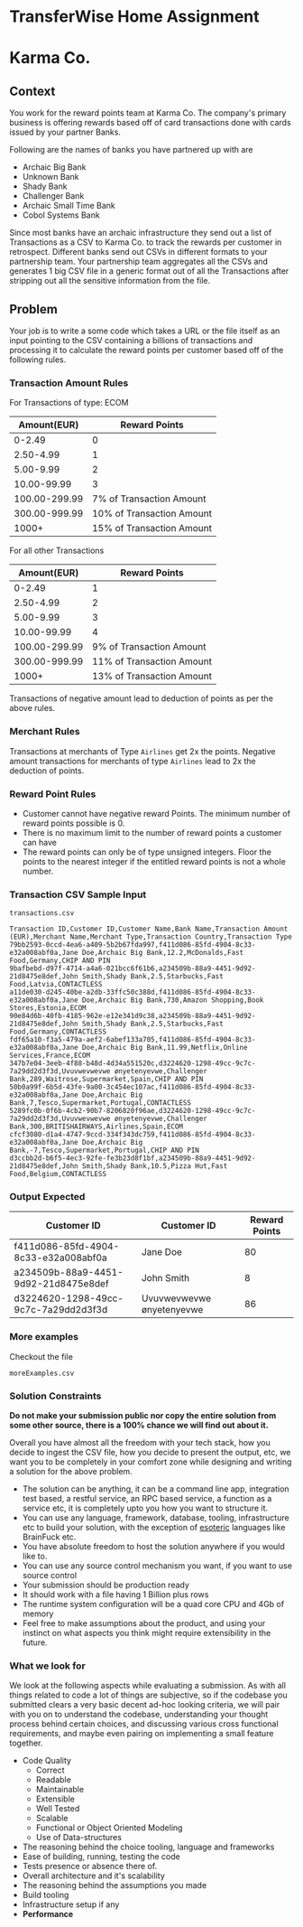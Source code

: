 # TransferWise Home Assignment


# Karma Co.

## Context
You work for the reward points team at Karma Co. The company's primary business is offering rewards based off of card transactions done with cards issued by your partner Banks. 

Following are the names of banks you have partnered up with are 
* Archaic Big Bank
* Unknown Bank
* Shady Bank
* Challenger Bank
* Archaic Small Time Bank
* Cobol Systems Bank

Since most banks have an archaic infrastructure they send out a list of Transactions as a CSV to Karma Co. to track the rewards per customer in retrospect. Different banks send out CSVs in different formats to your partnership team. Your partnership team aggregates all the CSVs and generates 1 big CSV file in a generic format out of all the Transactions after stripping out all the sensitive information from the file. 

## Problem

Your job is to write a some code which takes a URL or the file itself as an input pointing to the CSV containing a billions of transactions and processing it to calculate the reward points per customer based off of the following rules.

### Transaction Amount Rules
For Transactions of type: ECOM

| Amount(EUR)  | Reward Points  |
|--------------|----------------|
|     0-2.49   |       0        |
| 2.50-4.99    |       1        |
| 5.00-9.99    |       2        |
| 10.00-99.99  |       3        |
|100.00-299.99 |7% of Transaction Amount|
|300.00-999.99 |10% of Transaction Amount|
|1000+         |15% of Transaction Amount|

For all other Transactions

| Amount(EUR)  | Reward Points  |
|--------------|----------------|
|     0-2.49   |       1        |
| 2.50-4.99    |       2        |
| 5.00-9.99    |       3        |
| 10.00-99.99  |       4        |
|100.00-299.99 |9% of Transaction Amount|
|300.00-999.99 |11% of Transaction Amount|
|1000+         |13% of Transaction Amount|

Transactions of negative amount lead to deduction of points as per the above rules.

### Merchant Rules
Transactions at merchants of Type `Airlines` get 2x the points.
Negative amount transactions for merchants of type `Airlines` lead to 2x the deduction of points.

### Reward Point Rules
* Customer cannot have negative reward Points. The minimum number of reward points possible is 0.
* There is no maximum limit to the number of reward points a customer can have
* The reward points can only be of type unsigned integers. Floor the points to the nearest integer if the entitled reward points is not a whole number.  

### Transaction CSV Sample Input
`transactions.csv`
```
Transaction ID,Customer ID,Customer Name,Bank Name,Transaction Amount (EUR),Merchant Name,Merchant Type,Transaction Country,Transaction Type
79bb2593-0ccd-4ea6-a409-5b2b67fda997,f411d086-85fd-4904-8c33-e32a008abf0a,Jane Doe,Archaic Big Bank,12.2,McDonalds,Fast Food,Germany,CHIP AND PIN
9bafbebd-d97f-4714-a4a6-021bcc6f61b6,a234509b-88a9-4451-9d92-21d8475e8def,John Smith,Shady Bank,2.5,Starbucks,Fast Food,Latvia,CONTACTLESS
a11de030-d245-40be-a2db-33ffc50c388d,f411d086-85fd-4904-8c33-e32a008abf0a,Jane Doe,Archaic Big Bank,730,Amazon Shopping,Book Stores,Estonia,ECOM
90e84d6b-40fb-4185-962e-e12e341d9c38,a234509b-88a9-4451-9d92-21d8475e8def,John Smith,Shady Bank,2.5,Starbucks,Fast Food,Germany,CONTACTLESS
fdf65a10-f3a5-479a-aef2-6abef133a705,f411d086-85fd-4904-8c33-e32a008abf0a,Jane Doe,Archaic Big Bank,11.99,Netflix,Online Services,France,ECOM
347b7e04-3eeb-4f88-b48d-4d34a551520c,d3224620-1298-49cc-9c7c-7a29dd2d3f3d,Uvuvwevwevwe ønyetenyevwe,Challenger Bank,289,Waitrose,Supermarket,Spain,CHIP AND PIN
50b0a99f-6b5d-43fe-9a00-3c454ec107ac,f411d086-85fd-4904-8c33-e32a008abf0a,Jane Doe,Archaic Big Bank,7,Tesco,Supermarket,Portugal,CONTACTLESS
5289fc0b-0f6b-4cb2-90b7-8206820f96ae,d3224620-1298-49cc-9c7c-7a29dd2d3f3d,Uvuvwevwevwe ønyetenyevwe,Challenger Bank,300,BRITISHAIRWAYS,Airlines,Spain,ECOM
cfcf3080-d1a4-4747-9ccd-334f343dc759,f411d086-85fd-4904-8c33-e32a008abf0a,Jane Doe,Archaic Big Bank,-7,Tesco,Supermarket,Portugal,CHIP AND PIN
d3ccbb2d-b6f5-4ec3-92fe-fe3b23d8f1bf,a234509b-88a9-4451-9d92-21d8475e8def,John Smith,Shady Bank,10.5,Pizza Hut,Fast Food,Belgium,CONTACTLESS
```


### Output Expected

| Customer ID                        | Customer ID                      | Reward Points  |
|------------------------------------|----------------------------------|----------------|
|f411d086-85fd-4904-8c33-e32a008abf0a|Jane Doe                          |       80       |
|a234509b-88a9-4451-9d92-21d8475e8def|John Smith                        |       8        |
|d3224620-1298-49cc-9c7c-7a29dd2d3f3d|Uvuvwevwevwe ønyetenyevwe         |       86       |

### More examples

Checkout the file

`moreExamples.csv`

### Solution Constraints 
**Do not make your submission public nor copy the entire solution from some other source, there is a 100% chance we will find out about it.**

Overall you have almost all the freedom with your tech stack, how you decide to ingest the CSV file, how you decide to present the output, etc, we want you to be completely in your comfort zone while designing and writing a solution for the above problem.  

* The solution can be anything, it can be a command line app, integration test based, a restful service, an RPC based service, a function as a service etc, it is completely upto you how you want to structure it.
* You can use any language, framework, database, tooling, infrastructure etc to build your solution, with the exception of [esoteric](https://esolangs.org/wiki/Language_list) languages like BrainFuck etc.
* You have absolute freedom to host the solution anywhere if you would like to.
* You can use any source control mechanism you want, if you want to use source control
* Your submission should be production ready
* It should work with a file having 1 Billion plus rows
* The runtime system configuration will be a quad core CPU and 4Gb of memory
* Feel free to make assumptions about the product, and using your instinct on what aspects you think might require extensibility in the future.

### What we look for
We look at the following aspects while evaluating a submission. As with all things related to code a lot of things are subjective,
so if the codebase you submitted clears a very basic decent ad-hoc looking criteria, we will pair with you on to understand the codebase, understanding your thought process behind certain choices, and discussing various cross functional requirements, and maybe even pairing on implementing a small feature together.
  
* Code Quality
    * Correct
    * Readable
    * Maintainable
    * Extensible
    * Well Tested
    * Scalable
    * Functional or Object Oriented Modeling
    * Use of Data-structures
* The reasoning behind the choice tooling, language and frameworks
* Ease of building, running, testing the code
* Tests presence or absence there of.
* Overall architecture and it's scalability
* The reasoning behind the assumptions you made
* Build tooling
* Infrastructure setup if any
* **Performance** 



